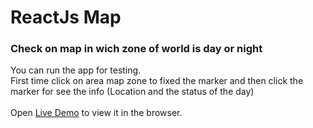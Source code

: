 # ReactJs Map

### Check on map in wich zone of world is day or night

You can run the app for testing.<br />
First time click on area map zone to fixed the marker and then click the marker for see the info (Location and the status of the day)<br /><br />
Open [Live Demo](https://gabrrrielll.github.io/React-map/) to view it in the browser.
